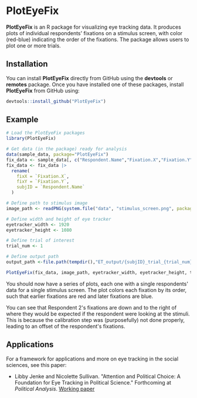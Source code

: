 <h1>PlotEyeFix</h1>

<b>PlotEyeFix</b> is an R package for visualizing eye tracking data. It produces plots of individual respondents' fixations on a stimulus screen, with color (red-blue) indicating the order of the fixations. The package allows users to plot one or more trials.

<h2>Installation</h2>
You can install <b>PlotEyeFix</b> directly from GitHub using the <b>devtools</b> or <b>remotes</b> package. Once you have installed one of these packages, install <b>PlotEyeFix</b> from GitHub using:

```r
devtools::install_github("PlotEyeFix")
```

<h2>Example</h2>

```r
# Load the PlotEyeFix packages
library(PlotEyeFix)

# Get data (in the package) ready for analysis
data(sample_data, package="PlotEyeFix")
fix_data <- sample_data[, c("Respondent.Name","Fixation.X","Fixation.Y","trial_num")]
fix_data <- fix_data |>
  rename(
    fixX = `Fixation.X`,
    fixY = `Fixation.Y`,
    subjID = `Respondent.Name`
  )

# Define path to stimulus image
image_path <- readPNG(system.file("data", "stimulus_screen.png", package = "PlotEyeFix"))

# Define width and height of eye tracker
eyetracker_width <- 1920
eyetracker_height <- 1080

# Define trial of interest
trial_num <- 1

# Define output path
output_path <-file.path(tempdir(),"ET_output/{subjID}_trial_{trial_num}.png")

PlotEyeFix(fix_data, image_path, eyetracker_width, eyetracker_height, trial_num, output_path) 
```
You should now have a series of plots, each one with a single respondents' data for a single stimulus screen. The plot colors each fixation by its order, such that earlier fixations are red and later fixations are blue.

You can see that Respondent 2's fixations are down and to the right of where they would be expected if the respondent were looking at the stimuli. This is because the calibration step was (purposefully) not done properly, leading to an offset of the respondent's fixations.

<h2>Applications</h2>
For a framework for applications and more on eye tracking in the social sciences, see this paper:
<br>
<ul>
<li>Libby Jenke and Nicolette Sullivan. "Attention and Political Choice: A Foundation for Eye Tracking in Political Science." Forthcoming at <i>Political Analysis</i>. <a href="https://scholar.google.com/citations?view_op=view_citation&hl=en&user=uecSN6QAAAAJ&sortby=pubdate&citation_for_view=uecSN6QAAAAJ:MXK_kJrjxJIC">Working paper</a></li>
</ul>
